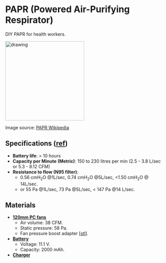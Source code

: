 # PAPR (Powered Air-Purifying Respirator)
DIY PAPR for health workers. 

<img src="https://upload.wikimedia.org/wikipedia/commons/thumb/8/86/Influenza_virus_research.jpg/800px-Influenza_virus_research.jpg" alt="drawing" width="250"/>

Image source: [PAPR Wikipedia](https://en.wikipedia.org/wiki/Powered_air-purifying_respirator)


## Specifications ([ref](https://www.3m.com.au/3M/en_AU/company-au/all-3m-products/~/3M-Jupiter-PAPR-Helmet-JTM-406C/?N=5002385+8711017+3293696209&rt=rud))
- **Battery life**: > 10 hours
- **Capacity per Minute (Metric)**: 150 to 230 litres per min (2.5 - 3.8 L/sec or 5.3 - 8.12 CFM)
- **Resistance to flow (N95 filter)**: 
  - 0.56 cmH<sub>2</sub>O @1L/sec, 0.74 cmH<sub>2</sub>O @5L/sec, <1.50 cmH<sub>2</sub>O @ 14L/sec.
  - or 55 Pa @1L/sec, 73 Pa @5L/sec, < 147 Pa @14 L/sec.
  
## Materials
- **[120mm PC fans](https://www.amazon.com.au/gp/product/B072LDYKQ6/ref=ppx_yo_dt_b_asin_title_o00_s00?ie=UTF8&psc=1)**
  - Air volume: 38 CFM.
  - Static pressure: 58 Pa. 
  - Fan pressure boost adapter [[stl](https://github.com/HighTemplar-wjiang/PAPR/blob/master/stl/fan_booster.stl)]. 
- **[Battery](https://www.amazon.com/Cigooxm-2000mAh-Battery-AR-Drone-Quadcopter/dp/B07V9D7SK1/ref=sr_1_3?dchild=1&keywords=ar+drone+battery+2000&qid=1586313933&s=electronics&sr=1-3)**
  - Voltage: 11.1 V.
  - Capacity: 2000 mAh.
- **[Charger](https://www.amazon.com/Upgrade-1800mAh-Battery-Replacement-Balance/dp/B086GB7NRQ/ref=sr_1_2?dchild=1&keywords=ar+drone+battery+charger&qid=1586313993&sr=8-2)**
